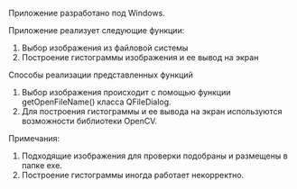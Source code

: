 Приложение разработано под Windows.

Приложение реализует следующие функции:

1. Выбор изображения из файловой системы
2. Построение гистограммы изображения и ее вывод на экран

Способы реализации представленных функций

1. Выбор изображения происходит с помощью функции getOpenFileName() класса QFileDialog.
2. Для построения гистограммы и ее вывода на экран используются возможности библиотеки OpenCV.

Примечания:  
1. Подходящие изображения для проверки подобраны и размещены в папке exe.
2. Построение гистограммы иногда работает некорректно.
